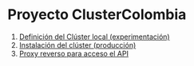 # Proyecto ClusterColombia

1. [Definición del Clúster local (experimentación)](instalación/vagrant/readme.md)
1. [Instalación del clúster (producción)](instalación/manual/readme.md)
1. [Proxy reverso para acceso el API](proxy/readme.md)